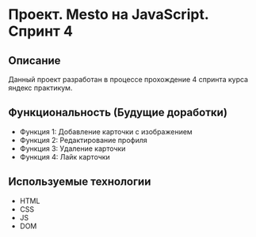 # Проект. Mesto на JavaScript. Спринт 4

## Описание
Данный проект разработан в процессе прохождение 4 спринта курса яндекс практикум.

## Функциональность (Будущие доработки)
- Функция 1: Добавление карточки с изображением
- Функция 2: Редактирование профиля
- Функция 3: Удаление карточки
- Функция 4: Лайк карточки

## Используемые технологии
- HTML
- CSS
- JS
- DOM
